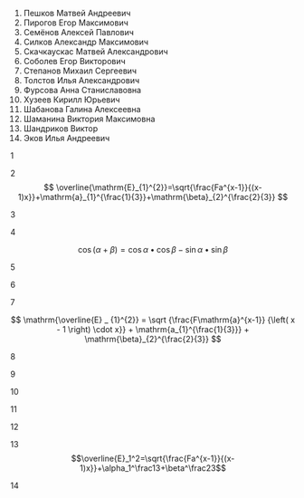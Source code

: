 1. Пешков Матвей Андреевич
2. Пирогов Егор Максимович
3. Семёнов Алексей Павлович
4. Силков Александр Максимович
5. Скачкаускас Матвей Александрович
6. Соболев Егор Викторович
7. Степанов Михаил Сергеевич
8. Толстов Илья Александрович
9. Фурсова Анна Станиславовна
10. Хузеев Кирилл Юрьевич
11. Шабанова Галина Алексеевна
12. Шаманина Виктория Максимовна
13. Шандриков Виктор
14. Эков Илья Андреевич

1



2 $$ \overline{\mathrm{E}_{1}^{2}}=\sqrt{\frac{Fa^{x-1}}{(x-1)x}}+\mathrm{a}_{1}^{\frac{1}{3}}+\mathrm{\beta}_{2}^{\frac{2}{3}} $$




3


4

$$ \cos(\alpha+\beta)=\cos\alpha\bullet \cos\beta-\sin\alpha\bullet \sin\beta $$ 

5



6




7

$$ \mathrm{\overline{E} _ {1}^{2}} = \sqrt {\frac{F\mathrm{a}^{x-1}} {\left( x - 1 \right) \cdot x}} + \mathrm{a_{1}^{\frac{1}{3}}} + \mathrm{\beta}_{2}^{\frac{2}{3}} $$


8



9



10



11



12



13  $$\overline{E}_1^2=\sqrt{\frac{Fa^{x-1}}{(x-1)x}}+\alpha_1^\frac13+\beta^\frac23$$



14




